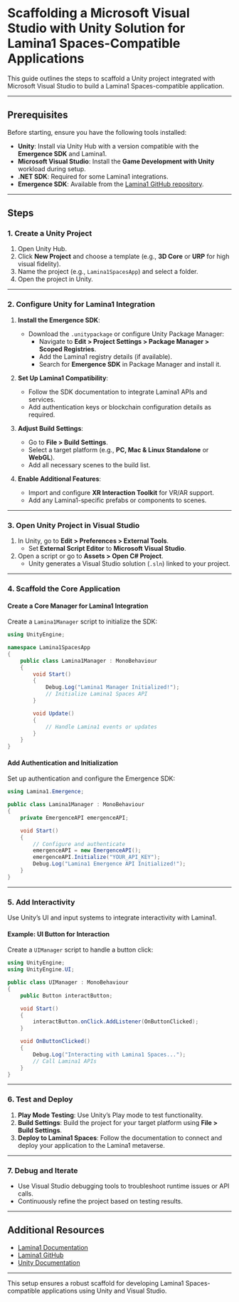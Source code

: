 # Scaffolding a Microsoft Visual Studio with Unity Solution for Lamina1 Spaces-Compatible Applications

This guide outlines the steps to scaffold a Unity project integrated with Microsoft Visual Studio to build a Lamina1 Spaces-compatible application.

---

## Prerequisites

Before starting, ensure you have the following tools installed:

- **Unity**: Install via Unity Hub with a version compatible with the **Emergence SDK** and Lamina1.
- **Microsoft Visual Studio**: Install the **Game Development with Unity** workload during setup.
- **.NET SDK**: Required for some Lamina1 integrations.
- **Emergence SDK**: Available from the [Lamina1 GitHub repository](https://github.com/lamina1).

---

## Steps

### 1. Create a Unity Project

1. Open Unity Hub.
2. Click **New Project** and choose a template (e.g., **3D Core** or **URP** for high visual fidelity).
3. Name the project (e.g., `Lamina1SpacesApp`) and select a folder.
4. Open the project in Unity.

---

### 2. Configure Unity for Lamina1 Integration

1. **Install the Emergence SDK**:
   - Download the `.unitypackage` or configure Unity Package Manager:
     - Navigate to **Edit > Project Settings > Package Manager > Scoped Registries**.
     - Add the Lamina1 registry details (if available).
     - Search for **Emergence SDK** in Package Manager and install it.

2. **Set Up Lamina1 Compatibility**:
   - Follow the SDK documentation to integrate Lamina1 APIs and services.
   - Add authentication keys or blockchain configuration details as required.

3. **Adjust Build Settings**:
   - Go to **File > Build Settings**.
   - Select a target platform (e.g., **PC, Mac & Linux Standalone** or **WebGL**).
   - Add all necessary scenes to the build list.

4. **Enable Additional Features**:
   - Import and configure **XR Interaction Toolkit** for VR/AR support.
   - Add any Lamina1-specific prefabs or components to scenes.

---

### 3. Open Unity Project in Visual Studio

1. In Unity, go to **Edit > Preferences > External Tools**.
   - Set **External Script Editor** to **Microsoft Visual Studio**.
2. Open a script or go to **Assets > Open C# Project**.
   - Unity generates a Visual Studio solution (`.sln`) linked to your project.

---

### 4. Scaffold the Core Application

#### Create a Core Manager for Lamina1 Integration

Create a `Lamina1Manager` script to initialize the SDK:

```csharp
using UnityEngine;

namespace Lamina1SpacesApp
{
    public class Lamina1Manager : MonoBehaviour
    {
        void Start()
        {
            Debug.Log("Lamina1 Manager Initialized!");
            // Initialize Lamina1 Spaces API
        }

        void Update()
        {
            // Handle Lamina1 events or updates
        }
    }
}
```

#### Add Authentication and Initialization

Set up authentication and configure the Emergence SDK:

```csharp
using Lamina1.Emergence;

public class Lamina1Manager : MonoBehaviour
{
    private EmergenceAPI emergenceAPI;

    void Start()
    {
        // Configure and authenticate
        emergenceAPI = new EmergenceAPI();
        emergenceAPI.Initialize("YOUR_API_KEY");
        Debug.Log("Lamina1 Emergence API Initialized!");
    }
}
```

---

### 5. Add Interactivity

Use Unity’s UI and input systems to integrate interactivity with Lamina1.

#### Example: UI Button for Interaction

Create a `UIManager` script to handle a button click:

```csharp
using UnityEngine;
using UnityEngine.UI;

public class UIManager : MonoBehaviour
{
    public Button interactButton;

    void Start()
    {
        interactButton.onClick.AddListener(OnButtonClicked);
    }

    void OnButtonClicked()
    {
        Debug.Log("Interacting with Lamina1 Spaces...");
        // Call Lamina1 APIs
    }
}
```

---

### 6. Test and Deploy

1. **Play Mode Testing**: Use Unity’s Play mode to test functionality.
2. **Build Settings**: Build the project for your target platform using **File > Build Settings**.
3. **Deploy to Lamina1 Spaces**: Follow the documentation to connect and deploy your application to the Lamina1 metaverse.

---

### 7. Debug and Iterate

- Use Visual Studio debugging tools to troubleshoot runtime issues or API calls.
- Continuously refine the project based on testing results.

---

## Additional Resources

- [Lamina1 Documentation](https://docs.lamina1.com)
- [Lamina1 GitHub](https://github.com/lamina1)
- [Unity Documentation](https://docs.unity3d.com)

---

This setup ensures a robust scaffold for developing Lamina1 Spaces-compatible applications using Unity and Visual Studio.
```

